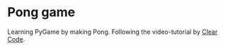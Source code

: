 # Pong game

Learning PyGame by making Pong.
Following the video-tutorial by [Clear Code](https://www.youtube.com/playlist?list=PL8ui5HK3oSiEk9HaKoVPxSZA03rmr9Z0k).